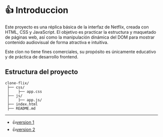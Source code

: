 # 👍 Introduccion
Este proyecto es una réplica básica de la interfaz de Netflix, creada con HTML, CSS y JavaScript. El objetivo es practicar la estructura y maquetado de páginas web, así como la manipulación dinámica del DOM para mostrar contenido audiovisual de forma atractiva e intuitiva.

Este clon no tiene fines comerciales, su propósito es únicamente educativo y de práctica de desarrollo frontend.

## Estructura del proyecto

```plaintext
clone-flix/
 ├── css/
 │    ├── app.css
 ├── js/
 │    ├── app.js/
 ├── index.html
 ├── README.md

```

---

- 👍[version 1](version_1.md)
- 👍[version 2](version_2.md)